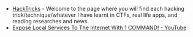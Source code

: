 

* [HackTricks](https://book.hacktricks.xyz) - Welcome to the page where you will find each hacking trick/technique/whatever I have learnt in CTFs, real life apps, and reading researches and news.
* [Expose Local Services To The Internet With 1 COMMAND! - YouTube](https://www.youtube.com/watch?v=111ZDMKVTL4)